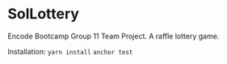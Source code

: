 # SolLottery
Encode Bootcamp Group 11 Team Project. A raffle lottery game.

Installation:
`yarn install`
`anchor test`

